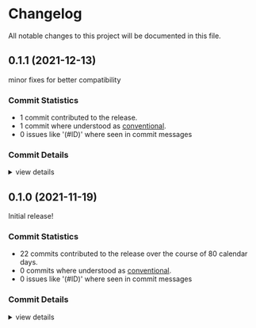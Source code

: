# Changelog

All notable changes to this project will be documented in this file.

## 0.1.1 (2021-12-13)

minor fixes for better compatibility

### Commit Statistics

<csr-read-only-do-not-edit/>

 - 1 commit contributed to the release.
 - 1 commit where understood as [conventional](https://www.conventionalcommits.org).
 - 0 issues like '(#ID)' where seen in commit messages

### Commit Details

<csr-read-only-do-not-edit/>

<details><summary>view details</summary>

 * **Uncategorized**
    - use TriangleList again ([`e9147ed`](https://github.comgit//apertus-open-source-cinema/narui/commit/e9147edccd11b53baae8bbe5173d04f21f4c545a))
</details>

## 0.1.0 (2021-11-19)

Initial release!

### Commit Statistics

<csr-read-only-do-not-edit/>

 - 22 commits contributed to the release over the course of 80 calendar days.
 - 0 commits where understood as [conventional](https://www.conventionalcommits.org).
 - 0 issues like '(#ID)' where seen in commit messages

### Commit Details

<csr-read-only-do-not-edit/>

<details><summary>view details</summary>

 * **Uncategorized**
    - Release narui_core v0.1.0, narui_macros v0.1.0, narui_widgets v0.1.0, narui v0.1.0 ([`ded0884`](https://github.comgit//apertus-open-source-cinema/narui/commit/ded08846593b06955d2413823f439a7436189eae))
    - Release rutter_layout v0.1.0, narui_core v0.1.0, narui_macros v0.1.0, narui_widgets v0.1.0, narui v0.1.0 ([`dc18edd`](https://github.comgit//apertus-open-source-cinema/narui/commit/dc18edd7b636abfd9815716d9a3b0d297f2179e9))
    - Release freelist v0.1.0, rutter_layout v0.1.0, narui_core v0.1.0, narui_macros v0.1.0, narui_widgets v0.1.0, narui v0.1.0 ([`5b90685`](https://github.comgit//apertus-open-source-cinema/narui/commit/5b9068543940621cf046f0dbd8d84cad0b9bfa3d))
    - Release freelist v0.1.0, rutter_layout v0.1.0, narui_core v0.1.0, narui_macros v0.1.0, narui_widgets v0.1.0, narui v0.1.0 ([`974b403`](https://github.comgit//apertus-open-source-cinema/narui/commit/974b40366ec6bcd43a6c32883f117b7ca45753d8))
    - Release freelist v0.1.0, rutter_layout v0.1.0, narui_core v0.1.0, narui_macros v0.1.0, narui_widgets v0.1.0, narui v0.1.0 ([`86eb164`](https://github.comgit//apertus-open-source-cinema/narui/commit/86eb1640fe543d25e0e8842181aac6e9b392fe63))
    - use best device for our requirements ([`deb6ae7`](https://github.comgit//apertus-open-source-cinema/narui/commit/deb6ae780b4a97258f4dc521d7280b7baff33090))
    - add metadata to Cargo.toml files ([`23cb406`](https://github.comgit//apertus-open-source-cinema/narui/commit/23cb406809d31613caa3457eaa983e81b349eab6))
    - upgrade vulkano rs to 0.26.0 ([`30a2797`](https://github.comgit//apertus-open-source-cinema/narui/commit/30a2797815ef0b1ca38e782a8387c816732de1a4))
    - Rework macro imports ([`99bffa7`](https://github.comgit//apertus-open-source-cinema/narui/commit/99bffa76b373f2191ee2e50d425642905708961d))
    - Implement subpasses ([`a60d2d6`](https://github.comgit//apertus-open-source-cinema/narui/commit/a60d2d66b18ce49a05ec3e6491592f04de2e6e39))
    - optimize widget gen to use Option instead of Rc ([`dfdba3c`](https://github.comgit//apertus-open-source-cinema/narui/commit/dfdba3cb18815672cd94f586621039eaf2c90dff))
    - fix compiling on stable rust ([`5f12191`](https://github.comgit//apertus-open-source-cinema/narui/commit/5f1219183a04b820fb8d4581467574d77ed0c690))
    - rework proc macros to not generate as many macros ([`38a6439`](https://github.comgit//apertus-open-source-cinema/narui/commit/38a64396b94a5b8e23fdc1d8ab47f14ffcff29b7))
    - directly overwrite args, do not create a new Box ([`b78bf62`](https://github.comgit//apertus-open-source-cinema/narui/commit/b78bf620a205e5ce1d0fda22de36a3343e3fa9d2))
    - implement correct (render) sorting for text ([`1aa92c5`](https://github.comgit//apertus-open-source-cinema/narui/commit/1aa92c534b1ef55750e7002d84a1da81ab413fdc))
    - optimize KeyMap even further ([`b9a799e`](https://github.comgit//apertus-open-source-cinema/narui/commit/b9a799e87c1b79a34d77f73bbe807f1053b2f0f4))
    - optimize KeyMap slightly using HashMap::entry ([`ba3b6a0`](https://github.comgit//apertus-open-source-cinema/narui/commit/ba3b6a005e802e458b1713f9df90ef04de331f35))
    - update and cleanup deps ([`0f08af9`](https://github.comgit//apertus-open-source-cinema/narui/commit/0f08af9ca7e7a5f67eea20549b8a5322770fc30e))
    - remove jemallocator ([`f471cc0`](https://github.comgit//apertus-open-source-cinema/narui/commit/f471cc09d922290f7ad0637f9a8252bdf61e8570))
    - slight optimization of shout_args ([`80b3792`](https://github.comgit//apertus-open-source-cinema/narui/commit/80b37926fb1774c15d8810dcecdbb9874dee4110))
    - render lyon, text and rounded rect single pass ([`4ad6232`](https://github.comgit//apertus-open-source-cinema/narui/commit/4ad623252ed3c4bbeccdc74a7ecd6d6cf77981fa))
    - refactoring ([`16f0955`](https://github.comgit//apertus-open-source-cinema/narui/commit/16f0955fc104936fc29627c6bb29567e73ebe664))
</details>

